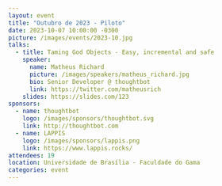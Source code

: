 ```yaml
---
layout: event
title: "Outubro de 2023 - Piloto"
date: 2023-10-07 10:00:00 -0300
picture: /images/events/2023-10.jpg
talks:
  - title: Taming God Objects - Easy, incremental and safe
    speaker:
      name: Matheus Richard
      picture: /images/speakers/matheus_richard.jpg
      bio: Senior Developer @ thoughtbot
      link: https://twitter.com/matheusrich
    slides: https://slides.com/123
sponsors:
  - name: thoughtbot
    logo: /images/sponsors/thoughtbot.svg
    link: http://thoughtbot.com
  - name: LAPPIS
    logo: /images/sponsors/lappis.png
    link: https://www.lappis.rocks/
attendees: 19
location: Universidade de Brasília - Faculdade do Gama
categories: event
---
```

